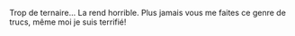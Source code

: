 Trop de ternaire... La rend horrible.
Plus jamais vous me faites ce genre de trucs, même moi je suis terrifié!